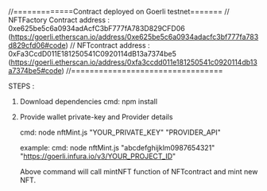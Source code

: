 //=============Contract deployed on Goerli testnet=======
// NFTFactory Contract address : 0xe625be5c6a0934adAcfC3bF777fA783D829CFD06 (https://goerli.etherscan.io/address/0xe625be5c6a0934adacfc3bf777fa783d829cfd06#code)
// NFTcontract address : 0xFa3CcdD011E181250541C0920114dB13a7374be5 (https://goerli.etherscan.io/address/0xfa3ccdd011e181250541c0920114db13a7374be5#code)
//=================================

STEPS :

1. Download dependencies
    cmd: npm install

2. Provide wallet private-key and Provider details
    
    cmd: node nftMint.js "YOUR_PRIVATE_KEY" "PROVIDER_API"

    example:
    cmd: node nftMint.js "abcdefghijklm0987654321"  "https://goerli.infura.io/v3/YOUR_PROJECT_ID"

    Above command will call mintNFT function of NFTcontract and mint new NFT.

    
  